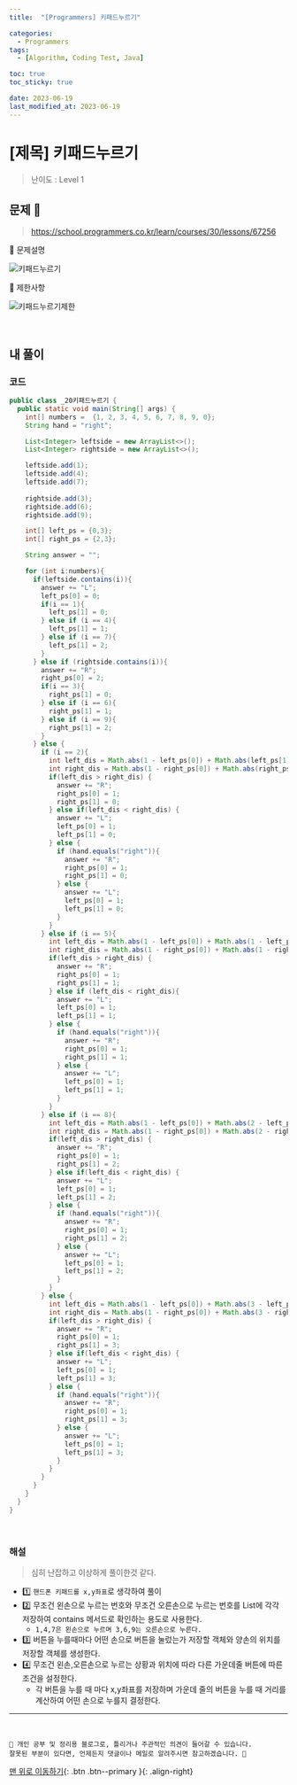 ```yaml
---
title:  "[Programmers] 키패드누르기" 

categories:
  - Programmers
tags:
  - [Algorithm, Coding Test, Java]

toc: true
toc_sticky: true

date: 2023-06-19
last_modified_at: 2023-06-19
---
```


# [제목] 키패드누르기

> 난이도 : Level 1

## 문제 🎯

> <https://school.programmers.co.kr/learn/courses/30/lessons/67256>

📢 문제설명

![키패드누르기](https://github.com/hwet-j/hwet-j.github.io/assets/81364742/1baaf9ca-95ff-4af4-9e32-58135ce906c2)

📢 제한사항

![키패드누르기제한](https://github.com/hwet-j/hwet-j.github.io/assets/81364742/732fc1a0-7a45-4754-8321-8168a8a6b523)



<br>

## 내 풀이

### 코드

```java
public class _20키패드누르기 {
  public static void main(String[] args) {
    int[] numbers =  {1, 2, 3, 4, 5, 6, 7, 8, 9, 0};
    String hand = "right";

    List<Integer> leftside = new ArrayList<>();
    List<Integer> rightside = new ArrayList<>();

    leftside.add(1);
    leftside.add(4);
    leftside.add(7);
    
    rightside.add(3);
    rightside.add(6);
    rightside.add(9);

    int[] left_ps = {0,3};
    int[] right_ps = {2,3};

    String answer = "";

    for (int i:numbers){
      if(leftside.contains(i)){  
        answer += "L";
        left_ps[0] = 0;
        if(i == 1){
          left_ps[1] = 0;
        } else if (i == 4){
          left_ps[1] = 1;
        } else if (i == 7){
          left_ps[1] = 2;
        }
      } else if (rightside.contains(i)){  
        answer += "R";
        right_ps[0] = 2;
        if(i == 3){
          right_ps[1] = 0;
        } else if (i == 6){
          right_ps[1] = 1;
        } else if (i == 9){
          right_ps[1] = 2;
        }
      } else {
        if (i == 2){
          int left_dis = Math.abs(1 - left_ps[0]) + Math.abs(left_ps[1]);
          int right_dis = Math.abs(1 - right_ps[0]) + Math.abs(right_ps[1]);
          if(left_dis > right_dis) {
            answer += "R";
            right_ps[0] = 1;
            right_ps[1] = 0;
          } else if(left_dis < right_dis) {
            answer += "L";
            left_ps[0] = 1;
            left_ps[1] = 0;
          } else {
            if (hand.equals("right")){
              answer += "R";
              right_ps[0] = 1;
              right_ps[1] = 0;
            } else {
              answer += "L";
              left_ps[0] = 1;
              left_ps[1] = 0;
            }
          }
        } else if (i == 5){
          int left_dis = Math.abs(1 - left_ps[0]) + Math.abs(1 - left_ps[1]);
          int right_dis = Math.abs(1 - right_ps[0]) + Math.abs(1 - right_ps[1]);
          if(left_dis > right_dis) {
            answer += "R";
            right_ps[0] = 1;
            right_ps[1] = 1;
          } else if (left_dis < right_dis){
            answer += "L";
            left_ps[0] = 1;
            left_ps[1] = 1;
          } else {
            if (hand.equals("right")){
              answer += "R";
              right_ps[0] = 1;
              right_ps[1] = 1;
            } else {
              answer += "L";
              left_ps[0] = 1;
              left_ps[1] = 1;
            }
          }
        } else if (i == 8){
          int left_dis = Math.abs(1 - left_ps[0]) + Math.abs(2 - left_ps[1]);
          int right_dis = Math.abs(1 - right_ps[0]) + Math.abs(2 - right_ps[1]);
          if(left_dis > right_dis) {
            answer += "R";
            right_ps[0] = 1;
            right_ps[1] = 2;
          } else if(left_dis < right_dis) {
            answer += "L";
            left_ps[0] = 1;
            left_ps[1] = 2;
          } else {
            if (hand.equals("right")){
              answer += "R";
              right_ps[0] = 1;
              right_ps[1] = 2;
            } else {
              answer += "L";
              left_ps[0] = 1;
              left_ps[1] = 2;
            }
          }
        } else {
          int left_dis = Math.abs(1 - left_ps[0]) + Math.abs(3 - left_ps[1]);
          int right_dis = Math.abs(1 - right_ps[0]) + Math.abs(3 - right_ps[1]);
          if(left_dis > right_dis) {
            answer += "R";
            right_ps[0] = 1;
            right_ps[1] = 3;
          } else if(left_dis < right_dis) {
            answer += "L";
            left_ps[0] = 1;
            left_ps[1] = 3;
          } else {
            if (hand.equals("right")){
              answer += "R";
              right_ps[0] = 1;
              right_ps[1] = 3;
            } else {
              answer += "L";
              left_ps[0] = 1;
              left_ps[1] = 3;
            }
          }
        }
      }
    }
  }
}


```

<br>

### 해설

> 심히 난잡하고 이상하게 풀이한것 같다.

- 1️⃣ `핸드폰 키패드를 x,y좌표`로 생각하여 풀이
- 2️⃣ 무조건 왼손으로 누르는 번호와 무조건 오른손으로 누르는 번호를 List에 각각 저장하여 contains 메서드로 확인하는 용도로 사용한다.
  - `1,4,7은 왼손으로 누르며 3,6,9는 오른손으로 누른다.`
- 3️⃣ 버튼을 누를때마다 어떤 손으로 버튼을 눌렀는가 저장할 객체와 양손의 위치를 저장할 객체를 생성한다.
- 4️⃣ 무조건 왼손,오른손으로 누르는 상황과 위치에 따라 다른 가운데줄 버튼에 따른 조건을 설정한다.
  - 각 버튼을 누를 때 마다 x,y좌표를 저장하며 가운데 줄의 버튼을 누를 때 거리를 계산하여 어떤 손으로 누를지 결정한다.

***

<br> 

    📢 개인 공부 및 정리용 블로그로, 틀리거나 주관적인 의견이 들어갈 수 있습니다.
    잘못된 부분이 있다면, 언제든지 댓글이나 메일로 알려주시면 참고하겠습니다. 🔔

[맨 위로 이동하기](#){: .btn .btn--primary }{: .align-right}

